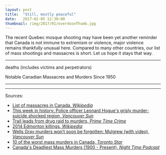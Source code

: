 ```yaml
---
layout: post
title:  "Still, mostly peaceful"
date:   2017-02-05 12:30:00
thumbnail: /img/2017/01/overdoseThumb.jpg
---
```


The recent Quebec mosque shooting may have been yet another reminder that Canada is not immune to extremism or violence, major violence remains thankfully unusual here. Compared to many other countries, our list of mass shootings and massacres is short. Let us hope it stays that way.

* * *

<div id="infoBox" class="hidden">
	<p class="infoTitle"><span id="label"></span></p>
	<p class="info"><span class="infoData"><span id="date"></span></span></p>
	<p class="info"><span class="infoData"><span id="location"></span></span></p>
	<p class="info"><span class="infoData"><span id="deaths"></span> deaths (includes victims and perpetrators)</span></p>
</div>

<div class="chartTitle">Notable Canadian Massacres and Murders Since 1950</div>

<div id="map" class="svg-container"></div>

* * *

<div id="chart"></div>

* * *

Sources:

- [List of massacres in Canada, *Wikipedia*](https://en.wikipedia.org/wiki/List_of_massacres_in_Canada)
- [This week in history: Police officer Leonard Hogue's grisly murder-suicide shocked region, *Vancouver Sun*](http://www.vancouversun.com/news/This+week+history+Police+officer+Leonard+Hogue+grisly+murder+suicide+shocked+region/9753959/story.html)
- [Trail leads from drug raid to murders, *Prime Time Crime*](http://www.primetimecrime.com/Recent/Murder/Sun%20Trail%20leads.htm)
- [2014 Edmonton killings, *Wikipedia*](https://en.wikipedia.org/wiki/2014_Edmonton_killings)
- [Wells Gray murders won’t soon be forgotten: Mulgrew (with video), *Vancouver Sun*](http://www.vancouversun.com/news/Wells+Gray+murders+soon+forgotten+Mulgrew+with+video/7262564/story.html)
- [10 of the worst mass murders in Canada, *Toronto Star*](https://www.thestar.com/news/canada/2014/12/30/10_of_the_worst_mass_murders_in_canada.html)
- [Canada's Deadliest Mass Murders (1900 - Present), *Night Time Podcast*](https://www.nighttimepodcast.com/blogmaster/canadas-worst-mass-murders)


<style>{% include 2017/02/massacres.css %}</style>

<script src="https://d3js.org/d3.v4.min.js"></script>
<script src="https://d3js.org/topojson.v2.min.js"></script>
<script src="https://d3js.org/queue.v1.min.js"></script>
<script src="https://d3js.org/d3-scale-chromatic.v1.min.js"></script>
<script src="https://d3js.org/d3-ease.v1.min.js"></script>
<script>{% include 2017/02/massacres.js %}</script>